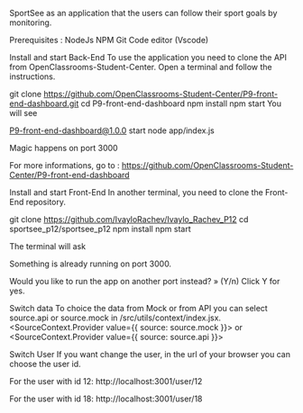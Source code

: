 SportSee as an application that the users can follow their sport goals by monitoring.

Prerequisites :
NodeJs
NPM
Git
Code editor (Vscode)

Install and start Back-End
To use the application you need to clone the API from OpenClassrooms-Student-Center. Open a terminal and follow the instructions.

git clone https://github.com/OpenClassrooms-Student-Center/P9-front-end-dashboard.git cd P9-front-end-dashboard
npm install
npm start
You will see

P9-front-end-dashboard@1.0.0 start
node app/index.js

Magic happens on port 3000

For more informations, go to : https://github.com/OpenClassrooms-Student-Center/P9-front-end-dashboard

Install and start Front-End
In another terminal, you need to clone the Front-End repository.

git clone https://github.com/IvayloRachev/Ivaylo_Rachev_P12
cd sportsee_p12/sportsee_p12
npm install
npm start

The terminal will ask

Something is already running on port 3000.

Would you like to run the app on another port instead? » (Y/n) Click Y for yes.

Switch data To choice the data from Mock or from API you can select source.api or source.mock in /src/utils/context/index.jsx. <SourceContext.Provider value={{ source: source.mock }}> or <SourceContext.Provider value={{ source: source.api }}>

Switch User
If you want change the user, in the url of your browser you can choose the user id.

For the user with id 12: http://localhost:3001/user/12

For the user with id 18: http://localhost:3001/user/18
